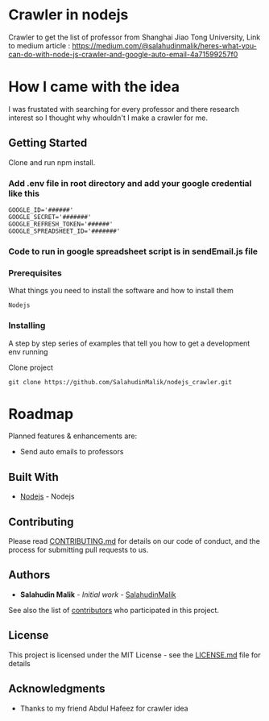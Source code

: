 # Crawler in nodejs

Crawler to get the list of professor from  Shanghai Jiao Tong University,
Link to medium article : https://medium.com/@salahudinmalik/heres-what-you-can-do-with-node-js-crawler-and-google-auto-email-4a71599257f0

# How I came with the idea

I was frustated with searching for every professor and there research interest so I thought why whouldn't I make a crawler for me.

## Getting Started

Clone and run npm install.

### Add .env file in root directory and add your google credential like this 

```
GOOGLE_ID='######'
GOOGLE_SECRET='#######'
GOOGLE_REFRESH_TOKEN='######'
GOOGLE_SPREADSHEET_ID='#######'
```

### Code to run in google spreadsheet script is in sendEmail.js file

### Prerequisites

What things you need to install the software and how to install them

```
Nodejs
```

### Installing

A step by step series of examples that tell you how to get a development env running

Clone project

```
git clone https://github.com/SalahudinMalik/nodejs_crawler.git
```


# Roadmap
Planned features & enhancements are:

* Send auto emails to professors

## Built With

* [Nodejs](http://www.nodejs.com) - Nodejs

## Contributing

Please read [CONTRIBUTING.md](https://gist.github.com/PurpleBooth/b24679402957c63ec426) for details on our code of conduct, and the process for submitting pull requests to us.


## Authors

* **Salahudin Malik** - *Initial work* - [SalahudinMalik](https://github.com/SalahuidnMalik)

See also the list of [contributors](https://github.com/salahudinmalik/project) who participated in this project.

## License

This project is licensed under the MIT License - see the [LICENSE.md](LICENSE.md) file for details

## Acknowledgments

* Thanks to my friend Abdul Hafeez for crawler idea
